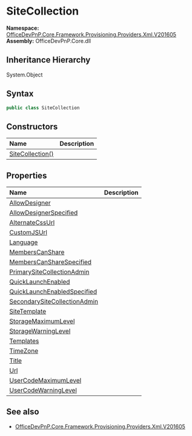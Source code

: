 # SiteCollection
  

**Namespace:** [OfficeDevPnP.Core.Framework.Provisioning.Providers.Xml.V201605](OfficeDevPnP.Core.Framework.Provisioning.Providers.Xml.V201605.md)  
**Assembly:** OfficeDevPnP.Core.dll  
## Inheritance Hierarchy
System.Object  

## Syntax
```C#
public class SiteCollection
```
## Constructors
|**Name**|**Description**|
|:-----|:-----|
| [SiteCollection()](OfficeDevPnP.Core.Framework.Provisioning.Providers.Xml.V201605.SiteCollection.ctor1.md) | 
## Properties
|**Name**|**Description**|
|:-----|:-----|
| [AllowDesigner](OfficeDevPnP.Core.Framework.Provisioning.Providers.Xml.V201605.SiteCollection.AllowDesigner.md) | 
| [AllowDesignerSpecified](OfficeDevPnP.Core.Framework.Provisioning.Providers.Xml.V201605.SiteCollection.AllowDesignerSpecified.md) | 
| [AlternateCssUrl](OfficeDevPnP.Core.Framework.Provisioning.Providers.Xml.V201605.SiteCollection.AlternateCssUrl.md) | 
| [CustomJSUrl](OfficeDevPnP.Core.Framework.Provisioning.Providers.Xml.V201605.SiteCollection.CustomJSUrl.md) | 
| [Language](OfficeDevPnP.Core.Framework.Provisioning.Providers.Xml.V201605.SiteCollection.Language.md) | 
| [MembersCanShare](OfficeDevPnP.Core.Framework.Provisioning.Providers.Xml.V201605.SiteCollection.MembersCanShare.md) | 
| [MembersCanShareSpecified](OfficeDevPnP.Core.Framework.Provisioning.Providers.Xml.V201605.SiteCollection.MembersCanShareSpecified.md) | 
| [PrimarySiteCollectionAdmin](OfficeDevPnP.Core.Framework.Provisioning.Providers.Xml.V201605.SiteCollection.PrimarySiteCollectionAdmin.md) | 
| [QuickLaunchEnabled](OfficeDevPnP.Core.Framework.Provisioning.Providers.Xml.V201605.SiteCollection.QuickLaunchEnabled.md) | 
| [QuickLaunchEnabledSpecified](OfficeDevPnP.Core.Framework.Provisioning.Providers.Xml.V201605.SiteCollection.QuickLaunchEnabledSpecified.md) | 
| [SecondarySiteCollectionAdmin](OfficeDevPnP.Core.Framework.Provisioning.Providers.Xml.V201605.SiteCollection.SecondarySiteCollectionAdmin.md) | 
| [SiteTemplate](OfficeDevPnP.Core.Framework.Provisioning.Providers.Xml.V201605.SiteCollection.SiteTemplate.md) | 
| [StorageMaximumLevel](OfficeDevPnP.Core.Framework.Provisioning.Providers.Xml.V201605.SiteCollection.StorageMaximumLevel.md) | 
| [StorageWarningLevel](OfficeDevPnP.Core.Framework.Provisioning.Providers.Xml.V201605.SiteCollection.StorageWarningLevel.md) | 
| [Templates](OfficeDevPnP.Core.Framework.Provisioning.Providers.Xml.V201605.SiteCollection.Templates.md) | 
| [TimeZone](OfficeDevPnP.Core.Framework.Provisioning.Providers.Xml.V201605.SiteCollection.TimeZone.md) | 
| [Title](OfficeDevPnP.Core.Framework.Provisioning.Providers.Xml.V201605.SiteCollection.Title.md) | 
| [Url](OfficeDevPnP.Core.Framework.Provisioning.Providers.Xml.V201605.SiteCollection.Url.md) | 
| [UserCodeMaximumLevel](OfficeDevPnP.Core.Framework.Provisioning.Providers.Xml.V201605.SiteCollection.UserCodeMaximumLevel.md) | 
| [UserCodeWarningLevel](OfficeDevPnP.Core.Framework.Provisioning.Providers.Xml.V201605.SiteCollection.UserCodeWarningLevel.md) | 
## See also
- [OfficeDevPnP.Core.Framework.Provisioning.Providers.Xml.V201605](OfficeDevPnP.Core.Framework.Provisioning.Providers.Xml.V201605.md)
